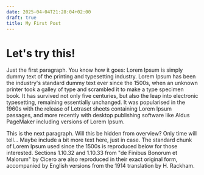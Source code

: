 ```yaml
---
date: 2025-04-04T21:28:04+02:00
draft: true
title: My First Post
---
```


# Let's try this!

Just the first paragraph. You know how it goes: Lorem Ipsum is simply dummy text of the printing and typesetting industry.
Lorem Ipsum has been the industry's standard dummy text ever since the 1500s, when an unknown printer took a galley of type and scrambled it to make a type specimen book.
It has survived not only five centuries, but also the leap into electronic typesetting, remaining essentially unchanged.
It was popularised in the 1960s with the release of Letraset sheets containing Lorem Ipsum passages,
and more recently with desktop publishing software like Aldus PageMaker including versions of Lorem Ipsum.

This is the next paragraph. Will this be hidden from overview? Only time will tell... Maybe include a bit more text here, just in case.
The standard chunk of Lorem Ipsum used since the 1500s is reproduced below for those interested.
Sections 1.10.32 and 1.10.33 from "de Finibus Bonorum et Malorum" by Cicero are also reproduced in their exact original form,
accompanied by English versions from the 1914 translation by H. Rackham.
